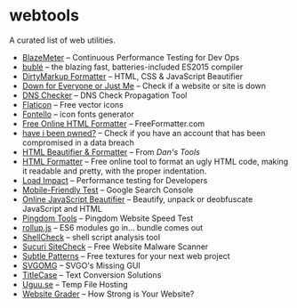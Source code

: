 webtools
===
A curated list of web utilities.

* [BlazeMeter](https://www.blazemeter.com/) – Continuous Performance Testing for Dev Ops
* [bublé](https://buble.surge.sh/) – the blazing fast, batteries-included ES2015 compiler
* [DirtyMarkup Formatter](https://www.10bestdesign.com/dirtymarkup/) – HTML, CSS & JavaScript Beautifier
* [Down for Everyone or Just Me](https://downforeveryoneorjustme.com/) – Check if a website or site is down
* [DNS Checker](https://dnschecker.org/) – DNS Check Propagation Tool
* [Flaticon](https://www.flaticon.com/) – Free vector icons
* [Fontello](http://fontello.com/) – icon fonts generator
* [Free Online HTML Formatter](https://www.freeformatter.com/html-formatter.html) – FreeFormatter.com
* [have i been pwned?](https://haveibeenpwned.com/) – Check if you have an account that has been compromised in a data breach
* [HTML Beautifier & Formatter](https://www.cleancss.com/html-beautify/) – From _Dan's Tools_
* [HTML Formatter](https://htmlformatter.com/) – Free online tool to format an ugly HTML code, making it readable and pretty, with the proper indentation.
* [Load Impact](https://loadimpact.com/) – Performance testing for Developers
* [Mobile-Friendly Test](https://search.google.com/test/mobile-friendly) – Google Search Console
* [Online JavaScript Beautifier](https://beautifier.io/) – Beautify, unpack or deobfuscate JavaScript and HTML
* [Pingdom Tools](https://tools.pingdom.com/) – Pingdom Website Speed Test
* [rollup.js](https://rollupjs.org/repl) – ES6 modules go in...  bundle comes out
* [ShellCheck](https://www.shellcheck.net/) – shell script analysis tool
* [Sucuri SiteCheck](https://sitecheck.sucuri.net/) – Free Website Malware Scanner
* [Subtle Patterns](https://www.toptal.com/designers/subtlepatterns/) – Free textures for your next web project
* [SVGOMG](https://jakearchibald.github.io/svgomg/) – SVGO's Missing GUI
* [TitleCase](https://titlecase.com/) – Text Conversion Solutions
* [Uguu.se](https://uguu.se/) – Temp File Hosting
* [Website Grader](https://website.grader.com/) – How Strong is Your Website?
